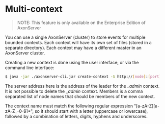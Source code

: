# Multi-context

 > NOTE: This feature is only available on the Enterprise Edition of AxonServer

You can use a single AxonServer (cluster) to store events for multiple bounded contexts. Each context will have its own
set of files (stored in a separate directory). Each context may have a different master in an AxonServer cluster.

Creating a new context is done using the user interface, or via the command line interface:

```bash
$ java -jar ./axonserver-cli.jar create-context -S http://[node]:[port] -c [context-name] -n [members]
```

The server address here is the address of the leader for the *_admin* context. It is not possible to delete the *_admin*
context. Members is a comma separated list of node names that should be members of the new context. 

The context name must match the following regular expression "[a-zA-Z][a-zA-Z_\-0-9]*", so it should start 
with a letter (uppercase or lowercase), followed by a combination of letters, digits, hyphens and underscores.
